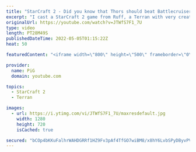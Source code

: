 ```yaml
---
title: "StarCraft 2 - Did you know that Thors should beat Battlecruisers? | Diamond in the Ruff #73"
excerpt: "I cast a StarCraft 2 game from Ruff, a Terran with very creative gameplay. How will he ruff up his Terran opponent?  💎 Diamond in the Ruff: https://www.youtube.com/playlist?list=PLFUDU8AOevUfdEq20wYq8Sm9z3sc1yn0l 💎 Follow Ruff: https://www.twitch.tv/ruff_stuff_tv | https://www.youtube.com/ruff_stuff"
originalUrl: https://youtube.com/watch?v=JTWfS7F1_7U
type: video
length: PT28M49S
publishedDateTime: 2022-05-05T01:15:22Z
heat: 50

featuredContent: "<iframe width=\"800\" height=\"500\" frameborder=\"0\" src=\"https://www.youtube.com/embed/JTWfS7F1_7U\" allow=\"accelerometer; autoplay; encrypted-media; gyroscope; picture-in-picture\" allowfullscreen></iframe>"

provider:
  name: PiG
  domain: youtube.com

topics:
  - StarCraft 2
  - Terran

images:
  - url: https://i.ytimg.com/vi/JTWfS7F1_7U/maxresdefault.jpg
    width: 1280
    height: 720
    isCached: true

secured: "bCOp4bKKuFalhrWAHDGRRf1HZ9Fv3pAf4TfGO7wiBM8/x8hY6LvbSPyDByvPV32cCd4vTv0T23XR1CQOx4oogf4hPZGHmXySinxVjoDsY1mV4eargGeD9FWeEFoMH8fEXAFk3IFq1DYfXHmKy0A6s2D+xjGqT1yxaEnBLErDspGHRC8JnorsNoZX8Yf5TvGzYgUpVJ3FkuiXhYbEqEGtK1J9d40vQAH74tOPnTeIn8Zj7dYI0WeeUx8UKOjF3q4P02QwB9kcGs59wyh3EstG7oEk5h081G0l+oWVp0NNkOf9zU33rhAzk3C8mI8IWXdh2MkBI2t/QESAAHdJKfbK4pJtvmd6RAgelvXtm67gZvuxClyJgDpCrqrrNQF6w7X7I+f+A8dp1kX4vtfNGJ4ZEOTQpagOZ3s1TEaZYwDyAK0=;ddoPBUszJv3uTVTeyWGDJg=="
---
```


